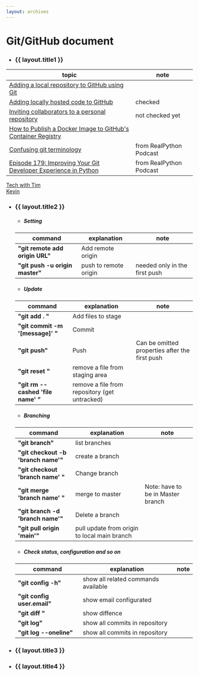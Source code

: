 ```yaml
---
layout: archives
---
```


# Git/GitHub document

- ### {{ layout.title1 }}

|topic| note|
|-------|-----|
|[Adding a local repository to GitHub using Git](https://docs.github.com/en/get-started/importing-your-projects-to-github/importing-source-code-to-github/adding-locally-hosted-code-to-github#adding-a-local-repository-to-github-using-git)|
|[Adding locally hosted code to GitHub](https://docs.github.com/en/get-started/importing-your-projects-to-github/importing-source-code-to-github/adding-locally-hosted-code-to-github) |checked|
|[Inviting collaborators to a personal repository](https://docs.github.com/en/account-and-profile/setting-up-and-managing-your-personal-account-on-github/managing-access-to-your-personal-repositories/)|not checked yet|
|[How to Publish a Docker Image to GitHub's Container Registry](https://dev.to/github/publishing-a-docker-image-to-githubs-container-repository-4n50)||not checked yet|
|[Confusing git terminology](https://jvns.ca/blog/2023/11/01/confusing-git-terminology/)|from RealPython Podcast|
|[Episode 179: Improving Your Git Developer Experience in Python](https://realpython.com/podcasts/rpp/179/)|from RealPython Podcast|


[Tech with Tim](https://www.youtube.com/watch?v=DVRQoVRzMIY)   
[Kevin](https://www.youtube.com/watch?v=tRZGeaHPoaw)


- ### {{ layout.title2 }}

  - ##### Setting

  |command| explanation| note|
  |-------|------------|-----|
  |**"git remote add origin URL"**| Add remote origin|    
  |**"git push -u origin master"**| push to remote origin| needed only in the first push| 

    - ##### Update

  |command| explanation| note|
  |-------|------------|-----|
  |**"git add . "**| Add files to stage|   
  |**"git commit -m '[message]' "**| Commit|  
  |**"git push"**| Push| Can be omitted properties after the first push |
  |**"git reset "**|  remove a file from staging area|
  |**"git rm --cashed 'file name' "**|  remove a file from repository (get untracked)|

  - ##### Branching

  |command| explanation| note|
  |-------|------------|-----|
  |**"git branch"**| list branches|
  |**"git checkout -b 'branch name'"**| create a branch|
  |**"git checkout 'branch name' "**| Change branch|
  |**"git merge 'branch name' "**|  merge to master| Note: have to be in Master branch|
  |**"git branch -d 'branch name'"**| Delete a branch|
  |**"git pull origin 'main'"**| pull update from origin to local main branch|

  - ##### Check status, configuration and so on

  |command| explanation| note|
  |-------|------------|-----|
  |**"git config -h"**|  show all related commands available|
  |**"git config user.email"**| show email configurated|
  |**"git diff "**|  show diffence|
  |**"git log"**|  show all commits in repository|
  |**"git log --oneline"**| show all commits in repository|


- ### {{ layout.title3 }}

- ### {{ layout.title4 }}

